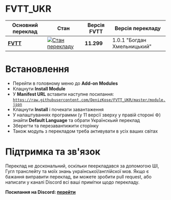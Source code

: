 # FVTT_UKR

|  Основний переклад |  Стан |  Версія FVTT |  Версія перекладу |
| ------------ | ------------ | ------------ | ------------ |
|  **[FVTT](https://weblate.dungeonmaster.monster/engage/foundry-virtual-tabletop/uk/)** |  [![Стан перекладу](https://weblate.dungeonmaster.monster/widgets/foundry-virtual-tabletop/uk/fvtt-core/svg-badge.svg)](https://weblate.dungeonmaster.monster/engage/foundry-virtual-tabletop/uk/) | **11.299** | 1.0.1 "Богдан Хмельницький"


# Встановлення

- Перейти в головному меню до **Add-on Modules**
- Клацнути **Install Module**
- У **Manifest URL** вставити наступне посилання: <code>https://raw.githubusercontent.com/DenizKose/FVTT_UKR/master/module.json</code>
- Клацнути **Install** і почекати завантаження
- У налаштуваннях программи (у 11 версії зверху у правій стороні ⚙️) знайти **Default Language** та обрати Українскьий переклад
- Зберегти та перезавантижити сторінку
- Також модуль з перекладом треба активувати в усіх ваших світах

# Підтримка та зв'язок

Переклад не доскональний, оскільки пееркладався за допомогою ШІ, Гугл транслейту та моїх знань української/англійскої мов. Якщо є бажання виправити переклад, ви можете зробити pull request, або написати у каналі Discord всі ваші примітки щодо перекладу.

**Посилання на Discord: [перейти](https://discord.com/channels/1091329535913500765/1114358339783102474)**